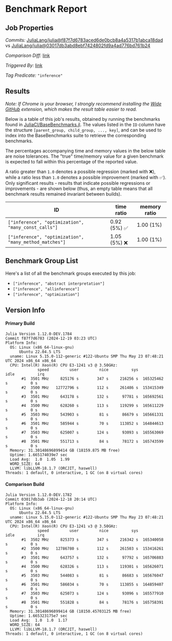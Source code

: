 # Benchmark Report

## Job Properties

*Commits:* [JuliaLang/julia@f87f7d6783aced6de0bcb8a4a5317b1abca18dad](https://github.com/JuliaLang/julia/commit/f87f7d6783aced6de0bcb8a4a5317b1abca18dad) vs [JuliaLang/julia@03017db3abd8ebf7424802fd9a4ad776bd761b24](https://github.com/JuliaLang/julia/commit/03017db3abd8ebf7424802fd9a4ad776bd761b24)

*Comparison Diff:* [link](https://github.com/JuliaLang/julia/compare/03017db3abd8ebf7424802fd9a4ad776bd761b24..f87f7d6783aced6de0bcb8a4a5317b1abca18dad)

*Triggered By:* [link](https://github.com/JuliaLang/julia/pull/56851#issuecomment-2552695314)

*Tag Predicate:* `"inference"`

## Results

*Note: If Chrome is your browser, I strongly recommend installing the [Wide GitHub](https://chrome.google.com/webstore/detail/wide-github/kaalofacklcidaampbokdplbklpeldpj?hl=en)
extension, which makes the result table easier to read.*

Below is a table of this job's results, obtained by running the benchmarks found in
[JuliaCI/BaseBenchmarks.jl](https://github.com/JuliaCI/BaseBenchmarks.jl). The values
listed in the `ID` column have the structure `[parent_group, child_group, ..., key]`,
and can be used to index into the BaseBenchmarks suite to retrieve the corresponding
benchmarks.

The percentages accompanying time and memory values in the below table are noise tolerances. The "true"
time/memory value for a given benchmark is expected to fall within this percentage of the reported value.

A ratio greater than `1.0` denotes a possible regression (marked with :x:), while a ratio less
than `1.0` denotes a possible improvement (marked with :white_check_mark:). Only significant results - results
that indicate possible regressions or improvements - are shown below (thus, an empty table means that all
benchmark results remained invariant between builds).

| ID | time ratio | memory ratio |
|----|------------|--------------|
| `["inference", "optimization", "many_const_calls"]` | 0.92 (5%) :white_check_mark: | 1.00 (1%)  |
| `["inference", "optimization", "many_method_matches"]` | 1.05 (5%) :x: | 1.00 (1%)  |

## Benchmark Group List

Here's a list of all the benchmark groups executed by this job:

- `["inference", "abstract interpretation"]`
- `["inference", "allinference"]`
- `["inference", "optimization"]`

## Version Info

#### Primary Build

```
Julia Version 1.12.0-DEV.1784
Commit f87f7d6783 (2024-12-19 03:23 UTC)
Platform Info:
  OS: Linux (x86_64-linux-gnu)
      Ubuntu 22.04.5 LTS
  uname: Linux 5.15.0-112-generic #122-Ubuntu SMP Thu May 23 07:48:21 UTC 2024 x86_64 x86_64
  CPU: Intel(R) Xeon(R) CPU E3-1241 v3 @ 3.50GHz: 
              speed         user         nice          sys         idle          irq
       #1  3501 MHz     825176 s        347 s     216256 s  165325462 s          0 s
       #2  3500 MHz   12772796 s        112 s     261486 s  153415349 s          0 s
       #3  3501 MHz     643178 s        132 s      97781 s  165692561 s          0 s
       #4  3500 MHz     628260 s        113 s     119299 s  165611229 s          0 s
       #5  3503 MHz     543903 s         81 s      86679 s  165661331 s          0 s
       #6  3501 MHz     585944 s         70 s     113852 s  164844613 s          0 s
       #7  3503 MHz     625007 s        124 s      93093 s  165563069 s          0 s
       #8  3501 MHz     551713 s         84 s      78172 s  165743599 s          0 s
  Memory: 31.30148696899414 GB (18159.875 MB free)
  Uptime: 1.665174039e7 sec
  Load Avg:  1.0  1.05  1.99
  WORD_SIZE: 64
  LLVM: libLLVM-18.1.7 (ORCJIT, haswell)
Threads: 1 default, 0 interactive, 1 GC (on 8 virtual cores)

```

#### Comparison Build

```
Julia Version 1.12.0-DEV.1782
Commit 03017db3ab (2024-12-18 20:14 UTC)
Platform Info:
  OS: Linux (x86_64-linux-gnu)
      Ubuntu 22.04.5 LTS
  uname: Linux 5.15.0-112-generic #122-Ubuntu SMP Thu May 23 07:48:21 UTC 2024 x86_64 x86_64
  CPU: Intel(R) Xeon(R) CPU E3-1241 v3 @ 3.50GHz: 
              speed         user         nice          sys         idle          irq
       #1  3502 MHz     825373 s        347 s     216342 s  165340058 s          0 s
       #2  3500 MHz   12786780 s        112 s     261503 s  153416261 s          0 s
       #3  3501 MHz     643757 s        132 s      97792 s  165706883 s          0 s
       #4  3500 MHz     628326 s        113 s     119301 s  165626071 s          0 s
       #5  3503 MHz     544083 s         81 s      86683 s  165676047 s          0 s
       #6  3501 MHz     586034 s         70 s     113855 s  164859407 s          0 s
       #7  3503 MHz     625073 s        124 s      93096 s  165577910 s          0 s
       #8  3501 MHz     551828 s         84 s      78176 s  165758391 s          0 s
  Memory: 31.30148696899414 GB (18150.45703125 MB free)
  Uptime: 1.665323175e7 sec
  Load Avg:  1.0  1.0  1.17
  WORD_SIZE: 64
  LLVM: libLLVM-18.1.7 (ORCJIT, haswell)
Threads: 1 default, 0 interactive, 1 GC (on 8 virtual cores)

```
